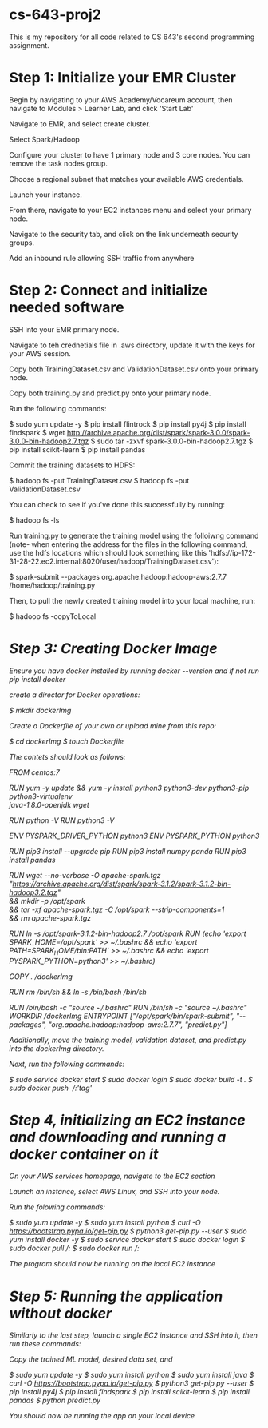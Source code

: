 # cs-643-proj2
This is my repository for all code related to CS 643's second programming assignment.

# Step 1: Initialize your EMR Cluster

Begin by navigating to your AWS Academy/Vocareum account, then navigate to Modules > Learner Lab, and click 'Start Lab'

Navigate to EMR, and select create cluster.

Select Spark/Hadoop

Configure your cluster to have 1 primary node and 3 core nodes. You can remove the task nodes group.

Choose a regional subnet that matches your available AWS credentials.

Launch your instance.

From there, navigate to your EC2 instances menu and select your primary node.

Navigate to the security tab, and click on the link underneath security groups.

Add an inbound rule allowing SSH traffic from anywhere

# Step 2: Connect and initialize needed software

SSH into your EMR primary node.

Navigate to teh crednetials file in .aws directory, update it with the keys for your AWS session.

Copy both TrainingDataset.csv and ValidationDataset.csv onto your primary node.

Copy both training.py and predict.py onto your primary node.

Run the following commands:

$ sudo yum update -y
$ pip install flintrock
$ pip install py4j
$ pip install findspark
$ wget http://archive.apache.org/dist/spark/spark-3.0.0/spark-3.0.0-bin-hadoop2.7.tgz
$ sudo tar -zxvf spark-3.0.0-bin-hadoop2.7.tgz 
$ pip install scikit-learn
$ pip install pandas

Commit the training datasets to HDFS:

$ hadoop fs -put TrainingDataset.csv
$ hadoop fs -put ValidationDataset.csv

You can check to see if you've done this successfully by running:

$ hadoop fs -ls

Run training.py to generate the training model using the folloiwng command (note- when entering the address for the files in the following command, use the hdfs locations which should look something like this 'hdfs://ip-172-31-28-22.ec2.internal:8020/user/hadoop/TrainingDataset.csv'):

$ spark-submit --packages org.apache.hadoop:hadoop-aws:2.7.7 /home/hadoop/training.py <location of training set> <location of validation set> <location of training model>

Then, to pull the newly created training model into your local machine, run:

$ hadoop fs -copyToLocal <address of training model>

# Step 3: Creating Docker Image

Ensure you have docker installed by running docker --version and if not run pip install docker

create a director for Docker operations:

$ mkdir dockerImg

Create a Dockerfile of your own or upload mine from this repo:

$ cd dockerImg
$ touch Dockerfile

The contets should look as follows:

FROM centos:7

RUN yum -y update && yum -y install python3 python3-dev python3-pip python3-virtualenv \
	java-1.8.0-openjdk wget

RUN python -V
RUN python3 -V

ENV PYSPARK_DRIVER_PYTHON python3
ENV PYSPARK_PYTHON python3

RUN pip3 install --upgrade pip
RUN pip3 install numpy panda
RUN pip3 install pandas

RUN wget --no-verbose -O apache-spark.tgz "https://archive.apache.org/dist/spark/spark-3.1.2/spark-3.1.2-bin-hadoop3.2.tgz" \
&& mkdir -p /opt/spark \
&& tar -xf apache-spark.tgz -C /opt/spark --strip-components=1 \
&& rm apache-spark.tgz


RUN ln -s /opt/spark-3.1.2-bin-hadoop2.7 /opt/spark
RUN (echo 'export SPARK_HOME=/opt/spark' >> ~/.bashrc && echo 'export PATH=$SPARK_HOME/bin:$PATH' >> ~/.bashrc && echo 'export PYSPARK_PYTHON=python3' >> ~/.bashrc)


COPY . /dockerImg


RUN rm /bin/sh && ln -s /bin/bash /bin/sh

RUN /bin/bash -c "source ~/.bashrc"
RUN /bin/sh -c "source ~/.bashrc"
WORKDIR /dockerImg
ENTRYPOINT ["/opt/spark/bin/spark-submit", "--packages", "org.apache.hadoop:hadoop-aws:2.7.7", "predict.py"]

Additionally, move the training model, validation dataset, and predict.py into the dockerImg directory.

Next, run the following commands:

$ sudo service docker start
$ sudo docker login
$ sudo docker build -t <desired image name> .
$ sudo docker push <image name> <user name>/<repository>:'tag'

# Step 4, initializing an EC2 instance and downloading and running a docker container on it

On your AWS services homepage, navigate to the EC2 section

Launch an instance, select AWS Linux, and SSH into your node.

Run the folowing commands:

$ sudo yum update -y
$ sudo yum install python
$ curl -O https://bootstrap.pypa.io/get-pip.py
$ python3 get-pip.py --user
$ sudo yum install docker -y
$ sudo service docker start
$ sudo docker login
$ sudo docker pull <username>/<repo>:<tag>
$ sudo docker run <username>/<repo>:<tag>

The program should now be running on the local EC2 instance

# Step 5: Running the application without docker 

Similarly to the last step, launch a single EC2 instance and SSH into it, then run these commands:

Copy the trained ML model, desired data set, and 

$ sudo yum update -y
$ sudo yum install python
$ sudo yum install java
$ curl -O https://bootstrap.pypa.io/get-pip.py
$ python3 get-pip.py --user
$ pip install py4j
$ pip install findspark
$ pip install scikit-learn
$ pip install pandas
$ python predict.py <model location> <dataset location>

You should now be running the app on your local device








